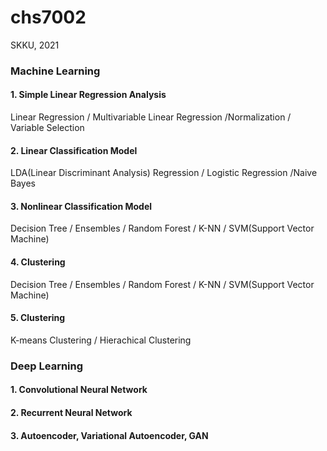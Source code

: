 # chs7002
SKKU, 2021
### Machine Learning

#### 1. Simple Linear Regression Analysis

Linear Regression / Multivariable Linear Regression /Normalization / Variable Selection

#### 2. Linear Classification Model

LDA(Linear Discriminant Analysis) Regression / Logistic Regression /Naive Bayes

#### 3. Nonlinear Classification Model

Decision Tree / Ensembles / Random Forest / K-NN / SVM(Support Vector Machine)

#### 4. Clustering

Decision Tree / Ensembles / Random Forest / K-NN / SVM(Support Vector Machine)

#### 5. Clustering

K-means Clustering / Hierachical Clustering 

### Deep Learning

#### 1. Convolutional Neural Network


#### 2. Recurrent Neural Network


#### 3. Autoencoder, Variational Autoencoder, GAN
